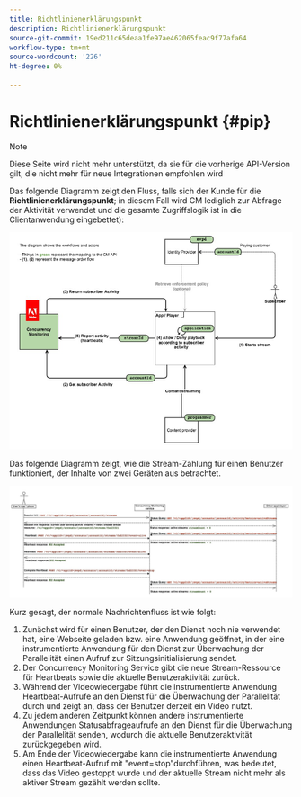 ```yaml
---
title: Richtlinienerklärungspunkt
description: Richtlinienerklärungspunkt
source-git-commit: 19ed211c65deaa1fe97ae462065feac9f77afa64
workflow-type: tm+mt
source-wordcount: '226'
ht-degree: 0%

---
```




# Richtlinienerklärungspunkt {#pip}

>[!NOTE]
>
>Diese Seite wird nicht mehr unterstützt, da sie für die vorherige API-Version gilt, die nicht mehr für neue Integrationen empfohlen wird

Das folgende Diagramm zeigt den Fluss, falls sich der Kunde für die **Richtlinienerklärungspunkt**; in diesem Fall wird CM lediglich zur Abfrage der Aktivität verwendet und die gesamte Zugriffslogik ist in die Clientanwendung eingebettet):

![](assets/pip-workflow.png)



Das folgende Diagramm zeigt, wie die Stream-Zählung für einen Benutzer funktioniert, der Inhalte von zwei Geräten aus betrachtet.

![](assets/pip-sequence.png)

Kurz gesagt, der normale Nachrichtenfluss ist wie folgt:

1. Zunächst wird für einen Benutzer, der den Dienst noch nie verwendet hat, eine Webseite geladen bzw. eine Anwendung geöffnet, in der eine instrumentierte Anwendung für den Dienst zur Überwachung der Parallelität einen Aufruf zur Sitzungsinitialisierung sendet.
1. Der Concurrency Monitoring Service gibt die neue Stream-Ressource für Heartbeats sowie die aktuelle Benutzeraktivität zurück.
1. Während der Videowiedergabe führt die instrumentierte Anwendung Heartbeat-Aufrufe an den Dienst für die Überwachung der Parallelität durch und zeigt an, dass der Benutzer derzeit ein Video nutzt.
1. Zu jedem anderen Zeitpunkt können andere instrumentierte Anwendungen Statusabfrageaufrufe an den Dienst für die Überwachung der Parallelität senden, wodurch die aktuelle Benutzeraktivität zurückgegeben wird.
1. Am Ende der Videowiedergabe kann die instrumentierte Anwendung einen Heartbeat-Aufruf mit &quot;event=stop&quot;durchführen, was bedeutet, dass das Video gestoppt wurde und der aktuelle Stream nicht mehr als aktiver Stream gezählt werden sollte.

